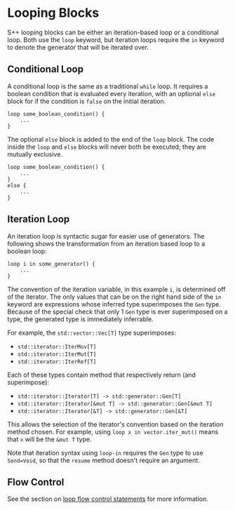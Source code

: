 # Looping Blocks

S++ looping blocks can be either an iteration-based loop or a conditional loop. Both use the `loop` keyword, but
iteration loops require the `in` keyword to denote the generator that will be iterated over.

## Conditional Loop

A conditional loop is the same as a traditional `while` loop. It requires a boolean condition that is evaluated every
iteration, with an optional `else` block for if the condition is `false` on the initial iteration.

```S++
loop some_boolean_condition() {
    ...
}
```

The optional `else` block is added to the end of the `loop` block. The code inside the `loop` and `else` blocks will
never both be executed; they are mutually exclusive.

```
loop some_boolean_condition() {
    ...
}
else {
    ...
}
```

## Iteration Loop

An iteration loop is syntactic sugar for easier use of generators. The following shows the transformation from an
iteration based loop to a boolean loop:

```
loop i in some_generator() {
    ...
}
```

The convention of the iteration variable, in this example `i`, is determined off of the iterator. The only values that
can be on the right hand side of the `in` keyword are expressions whose inferred type superimposes the `Gen` type.
Because of the special check that only 1 `Gen` type is ever superimposed on a type, the generated type is immediately
inferrable.

For example, the `std::vector::Vec[T]` type superimposes:

- `std::iterator::IterMov[T]`
- `std::iterator::IterMut[T]`
- `std::iterator::IterRef[T]`

Each of these types contain method that respectively return (and superimpose):

- `std::iterator::Iterator[T] -> std::generator::Gen[T]`
- `std::iterator::Iterator[&mut T] -> std::generator::Gen[&mut T]`
- `std::iterator::Iterator[&T] -> std::generator::Gen[&T]`

This allows the selection of the iterator's convention based on the iteration method chosen. For example, using
`loop x in vector.iter_mut()` means that `x` will be the `&mut T` type.

Note that iteration syntax using `loop-in` requires the `Gen` type to use `Send=Void`, so that the `resume` method
doesn't require an argument.

## Flow Control

See the section on [loop flow control statements](../statements/Loop-Control-Statements.md) for more information.
